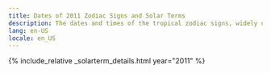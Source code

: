 ```yaml
---
title: Dates of 2011 Zodiac Signs and Solar Terms
description: The dates and times of the tropical zodiac signs, widely used in western astrology, and solar terms of year 2011
lang: en-US
locale: en_US
---
```

{% include_relative _solarterm_details.html year="2011" %}
